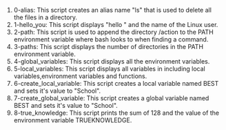 1. 0-alias: This script creates an alias name "ls" that is used to delete all the files in a directory.
2. 1-hello_you: This script displays "hello " and the name of the Linux user.
3. 2-path: This script is used to append the directory /action to the PATH environment variable where bash looks to when finding a command.
4. 3-paths: This script displays the number of directories in the PATH environment variable.
5. 4-global_variables: This script displays all the environment variables.
6. 5-local_variables: This script displays all variables in including local variables,environment variables and functions.
7. 6-create_local_variable: This script creates a local variable named BEST and sets it's value to "School".
8. 7-create_global_variable: This script creates a global variable named BEST and sets it's value to "School".
9. 8-true_knowledge: This script prints the sum of 128 and the value of the environment variable TRUEKNOWLEDGE.  
